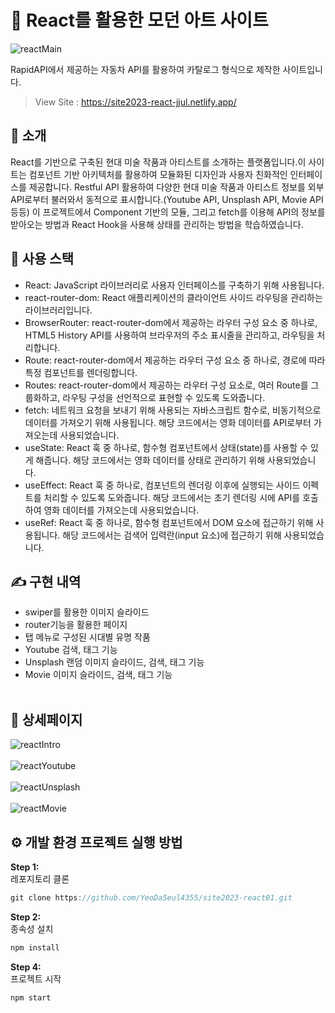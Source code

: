 # 🎨 React를 활용한 모던 아트 사이트

![reactMain](https://github.com/YeoDaSeul4355/site2023-react01/assets/125419623/8c95aecd-cd25-4fbd-a7f6-f98ab9ccddaf)

RapidAPI에서 제공하는 자동차 API를 활용하여 카탈로그 형식으로 제작한 사이트입니다.
> View Site : https://site2023-react-jjul.netlify.app/

## 👋 소개
React를 기반으로 구축된 현대 미술 작품과 아티스트를 소개하는 플랫폼입니다.이 사이트는 컴포넌트 기반 아키텍처를 활용하여 모듈화된 디자인과 사용자 친화적인 인터페이스를 제공합니다.
Restful API 활용하여 다양한 현대 미술 작품과 아티스트 정보를 외부 API로부터 불러와서 동적으로 표시합니다.(Youtube API, Unsplash API, Movie API 등등) 이 프로젝트에서 Component 기반의 모듈, 그리고 fetch를 이용해 API의 정보를 받아오는 방법과 React Hook을 사용해 상태를 관리하는 방법을 학습하였습니다.


## 🔧 사용 스택 
* React: JavaScript 라이브러리로 사용자 인터페이스를 구축하기 위해 사용됩니다.
* react-router-dom: React 애플리케이션의 클라이언트 사이드 라우팅을 관리하는 라이브러리입니다.
* BrowserRouter: react-router-dom에서 제공하는 라우터 구성 요소 중 하나로, HTML5 History API를 사용하여 브라우저의 주소 표시줄을 관리하고, 라우팅을 처리합니다.
* Route: react-router-dom에서 제공하는 라우터 구성 요소 중 하나로, 경로에 따라 특정 컴포넌트를 렌더링합니다.
* Routes: react-router-dom에서 제공하는 라우터 구성 요소로, 여러 Route를 그룹화하고, 라우팅 구성을 선언적으로 표현할 수 있도록 도와줍니다.
* fetch: 네트워크 요청을 보내기 위해 사용되는 자바스크립트 함수로, 비동기적으로 데이터를 가져오기 위해 사용됩니다. 해당 코드에서는 영화 데이터를 API로부터 가져오는데 사용되었습니다.
* useState: React 훅 중 하나로, 함수형 컴포넌트에서 상태(state)를 사용할 수 있게 해줍니다. 해당 코드에서는 영화 데이터를 상태로 관리하기 위해 사용되었습니다.
* useEffect: React 훅 중 하나로, 컴포넌트의 렌더링 이후에 실행되는 사이드 이펙트를 처리할 수 있도록 도와줍니다. 해당 코드에서는 초기 렌더링 시에 API를 호출하여 영화 데이터를 가져오는데 사용되었습니다.
* useRef: React 훅 중 하나로, 함수형 컴포넌트에서 DOM 요소에 접근하기 위해 사용됩니다. 해당 코드에서는 검색어 입력란(input 요소)에 접근하기 위해 사용되었습니다.


## ✍️ 구현 내역

* swiper를 활용한 이미지 슬라이드
* router기능을 활용한 페이지
* 탭 메뉴로 구성된 시대별 유명 작품
* Youtube 검색, 태그 기능
* Unsplash 랜덤 이미지 슬라이드, 검색, 태그 기능
* Movie 이미지 슬라이드, 검색, 태그 기능
<br><br>

## 📸 상세페이지
![reactIntro](https://github.com/YeoDaSeul4355/site2023-react01/assets/125419623/e0add7b9-4e13-4c28-b567-02d02949fbea)<br><br>
![reactYoutube](https://github.com/YeoDaSeul4355/site2023-react01/assets/125419623/255bbe78-a773-4607-91fc-4e2b0e773eb9)<br><br>
![reactUnsplash](https://github.com/YeoDaSeul4355/site2023-react01/assets/125419623/fdbffbb2-d0d2-4355-93a1-f78f837f9d9e)<br><br>
![reactMovie](https://github.com/YeoDaSeul4355/site2023-react01/assets/125419623/2539a58c-559e-48d6-953a-06456a275b55)

## ⚙️ 개발 환경 프로젝트 실행 방법

<b>Step 1: </b><br>
레포지토리 클론

```c
git clone https://github.com/YeoDaSeul4355/site2023-react01.git
```

<b>Step 2: </b><br>
종속성 설치

```c
npm install
```

<b>Step 4: </b><br>
프로젝트 시작

```c
npm start
```
